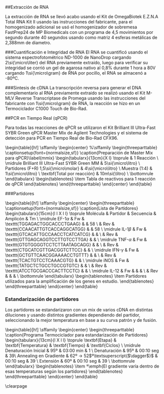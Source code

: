 ##Extracción de RNA

La extracción de RNA se llevó acabo usando el Kit de OmegaBiotek E.Z.N.A Total RNA Kit II usando las instrucciones del fabricante, para el homogenizado adicional se usó el homogenizador de sobremesa FastPrep24 de MP Biomedicals con un programa de 4,5 movimientos por segundo durante 40 segundos usando como matriz 4 esferas metálicas de 2,388mm de diametro.


###Cuantificación e Integridad de RNA
El RNA se cuantificó usando el sistema espectrofotométrico ND-1000 de NanoDrop cargando 2\si{\micro\liter} del RNA previamente extraído, luego para verificar su integridad se corrió un gel de agarosa nativo al 0,8\%  durante 1 hora a 80V cargando 1\si{\micro\gram} de RNA por pocillo, el RNA se almacenó a -80ºC.

###Sintesis de cDNA
La transcripción reversa para generar el DNA complementario al RNA previamente extraido se realizó usando el Kit M-MLV Reverse Transcriptase de Promega usando las instrucciones del fabricante con 1\si{\micro\gram} de RNA, la reacción se hizo en un Termociclador C1000 Touch de Bio-Rad.

##PCR en Tiempo Real (qPCR)

Para todas las reacciones de qPCR se utilizaron el Kit  Brilliant III Ultra-Fast SYBR Green qPCR Master Mix de Agilent Technologies y el sistema de detección para PCR en Tiempo Real de Bio-Rad CFX96.

\begin{table}[h!]
\sffamily
\begin{center}
%\sffamily
\begin{threeparttable}
\captionsetup{font={normalsize,sf}}
\caption{Preparación de Master Mix para qPCR}\label{mmix}
\begin{tabularx}{13cm}{X l}
\toprule
 & 1 Reacción \\
\midrule
Brilliant III Ultra-Fast SYBR Green MM & 5\si{\micro\litro}  \\
Partidores (F+R) 1,5\si{\micro\molar} & 4\si{\micro\litro} \\
Muestra (1:4) & 1\si{\micro\litro} \\
\textbf{Total por reacción} & 10m\si{\litro} \\
\bottomrule
\end{tabularx}
\begin{tablenotes}
	\item Tabla de reactivos para 1 reacción de qPCR
\end{tablenotes}
\end{threeparttable}
\end{center}
\end{table}

###Partidores

\begin{table}[h!]
\sffamily
  \begin{center}
    \begin{threeparttable}
    \captionsetup{font={normalsize,sf}}
      \caption{Lista de Partidores}
      \begin{tabularx}{15cm}{l l X l l}
	\toprule
	Molécula & Partidor & Secuencia & Amplicón & Tm \\
	\midrule
	EF-1$\alpha$ & Fw & \texttt{TGGAGACTGGCACCCTGAAG} & & 58 \\
		& Rev & \texttt{CCAACATTGTCACCAGGCATGG} & & 58 \\
	\midrule
	IL-1$\beta$ & Fw & \texttt{GTCACATTGCCAACCTCATCATCG} & & \\
	 & Rev & \texttt{GTTGAGCAGGTCCTTGTCCTTGA} & & \\
	 \midrule
	 TNF-$\alpha$ & Fw & \texttt{GTGTGGGGTCCTCTTAATAGCAGG} & &  \\
	 & Rev & \texttt{CTGCATCGTTGACGGTCTTCC} & &  \\
	 \midrule
	 IFN-$\gamma$ & Fw & \texttt{GCTGTTCAACGGAAAACCTGTTT} & & \\
	  & Rev & \texttt{TCACTGTCCTCAAACGTG} & & \\
	 \midrule
	 iNOS & Fw & \texttt{TATGCTCTGCCTGCCGTGTC} & & \\
	  & Rev & \texttt{ATCCTGCGACCCACTTCCTC} & & \\
	 \midrule
	 IL-12 & Fw & & & \\
	   & Rev & & & \\
\bottomrule
\end{tabularx}
\begin{tablenotes}
	\item Partidores utilizados para la amplificación de los genes en estudio.
\end{tablenotes}
\end{threeparttable}
\end{center}
\end{table}

### Estandarización de partidores
Los partidores se estandarizaron con un mix de varios cDNA en distintas diluciones y usando distintos gradientes dependiendo del partidor, seleccionando la mejor temperatura en base a su curva patrón y de fusión.

\begin{table}[h!]
\sffamily
  \begin{center}
    \begin{threeparttable}
      \caption{Programa Termociclador para estandarización de Partidores}
      \begin{tabularx}{13cm}{l X l l}
	\toprule
	\textbf{Etapa} & \textbf{Temperatura} & \textbf{Tiempo} & \textbf{Ciclos} \\
	\midrule
	Denaturación Inicial & 95º & 03:00 min & 1 \\
	Denaturación & 95º & 00:10 seg & 39\\
	Annealing en Gradiente & 62º $\rightarrow$ 52$º\textsuperscript{$\dagger$}$ & 00:10 seg & 39 \\
	Extensión & 60º & 00:10 seg & 39 \\
	\bottomrule
      \end{tabularx}
    \begin{tablenotes}
      \item $\dagger$\emph{El gradiente varía dentro de esas temperaturas según los partidores}
\end{tablenotes}
\end{threeparttable}
\end{center}
\end{table}

\clearpage


